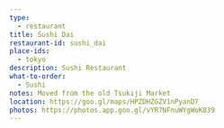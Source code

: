 ```yaml
---
type: 
  - restaurant
title: Sushi Dai
restaurant-id: sushi_dai
place-ids:
  - tokyo
description: Sushi Restaurant
what-to-order:
  - Sushi
notes: Moved from the old Tsukiji Market
location: https://goo.gl/maps/HPZDHZGZV1nPyanD7
photos: https://photos.app.goo.gl/vYR7NFnuWYgWoK839
---
```


